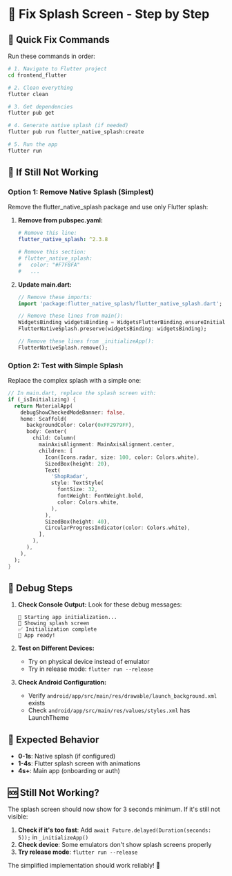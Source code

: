 # 🚀 Fix Splash Screen - Step by Step

## 🔧 **Quick Fix Commands**

Run these commands in order:

```bash
# 1. Navigate to Flutter project
cd frontend_flutter

# 2. Clean everything
flutter clean

# 3. Get dependencies
flutter pub get

# 4. Generate native splash (if needed)
flutter pub run flutter_native_splash:create

# 5. Run the app
flutter run
```

## 🐛 **If Still Not Working**

### **Option 1: Remove Native Splash (Simplest)**
Remove the flutter_native_splash package and use only Flutter splash:

1. **Remove from pubspec.yaml:**
   ```yaml
   # Remove this line:
   flutter_native_splash: ^2.3.8
   
   # Remove this section:
   # flutter_native_splash:
   #   color: "#F7F8FA"
   #   ...
   ```

2. **Update main.dart:**
   ```dart
   // Remove these imports:
   import 'package:flutter_native_splash/flutter_native_splash.dart';
   
   // Remove these lines from main():
   WidgetsBinding widgetsBinding = WidgetsFlutterBinding.ensureInitialized();
   FlutterNativeSplash.preserve(widgetsBinding: widgetsBinding);
   
   // Remove these lines from _initializeApp():
   FlutterNativeSplash.remove();
   ```

### **Option 2: Test with Simple Splash**
Replace the complex splash with a simple one:

```dart
// In main.dart, replace the splash screen with:
if (_isInitializing) {
  return MaterialApp(
    debugShowCheckedModeBanner: false,
    home: Scaffold(
      backgroundColor: Color(0xFF2979FF),
      body: Center(
        child: Column(
          mainAxisAlignment: MainAxisAlignment.center,
          children: [
            Icon(Icons.radar, size: 100, color: Colors.white),
            SizedBox(height: 20),
            Text(
              'ShopRadar',
              style: TextStyle(
                fontSize: 32,
                fontWeight: FontWeight.bold,
                color: Colors.white,
              ),
            ),
            SizedBox(height: 40),
            CircularProgressIndicator(color: Colors.white),
          ],
        ),
      ),
    ),
  );
}
```

## 📱 **Debug Steps**

1. **Check Console Output:**
   Look for these debug messages:
   ```
   🚀 Starting app initialization...
   📱 Showing splash screen
   ✅ Initialization complete
   🎯 App ready!
   ```

2. **Test on Different Devices:**
   - Try on physical device instead of emulator
   - Try in release mode: `flutter run --release`

3. **Check Android Configuration:**
   - Verify `android/app/src/main/res/drawable/launch_background.xml` exists
   - Check `android/app/src/main/res/values/styles.xml` has LaunchTheme

## 🎯 **Expected Behavior**

- **0-1s**: Native splash (if configured)
- **1-4s**: Flutter splash screen with animations
- **4s+**: Main app (onboarding or auth)

## 🆘 **Still Not Working?**

The splash screen should now show for 3 seconds minimum. If it's still not visible:

1. **Check if it's too fast**: Add `await Future.delayed(Duration(seconds: 5));` in `_initializeApp()`
2. **Check device**: Some emulators don't show splash screens properly
3. **Try release mode**: `flutter run --release`

The simplified implementation should work reliably! 🎉
